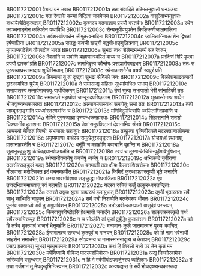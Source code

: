 BR0117212001	वैशम्पायन उवाच
BR0117212001a	ततः संवादिते तस्मिन्ननुज्ञातो धनञ्जयः
BR0117212001c	गतां रैवतके कन्यां विदित्वा जनमेजय
BR0117212002a	वासुदेवाभ्यनुज्ञातः कथयित्वेतिकृत्यताम्
BR0117212002c	कृष्णस्य मतमाज्ञाय प्रययौ भरतर्षभः
BR0117212003a	रथेन काञ्चनाङ्गेन कल्पितेन यथाविधि
BR0117212003c	सैन्यसुग्रीवयुक्तेन किङ्किणीजालमालिना
BR0117212004a	सर्वशस्त्रोपपन्नेन जीमूतरवनादिना
BR0117212004c	ज्वलिताग्निप्रकाशेन द्विषतां हर्षघातिना
BR0117212005a	सन्नद्धः कवची खड्गी बद्धगोधाङ्गुलित्रवान्
BR0117212005c	मृगयाव्यपदेशेन यौगपद्येन भारत
BR0117212006a	सुभद्रा त्वथ शैलेन्द्रमभ्यर्च्य सह रैवतम्
BR0117212006c	दैवतानि च सर्वाणि ब्राह्मणान्स्वस्ति वाच्य च
BR0117212007a	प्रदक्षिणं गिरिं कृत्वा प्रययौ द्वारकां प्रति
BR0117212007c	तामभिद्रुत्य कौन्तेयः प्रसह्यारोपयद्रथम्
BR0117212008a	ततः स पुरुषव्याघ्रस्तामादाय शुचिस्मिताम्
BR0117212008c	रथेनाकाशगेनैव प्रययौ स्वपुरं प्रति
BR0117212009a	ह्रियमाणां तु तां दृष्ट्वा सुभद्रां सैनिको जनः
BR0117212009c	विक्रोशन्प्राद्रवत्सर्वो द्वारकामभितः पुरीम्
BR0117212010a	ते समासाद्य सहिताः सुधर्मामभितः सभाम्
BR0117212010c	सभापालस्य तत्सर्वमाचख्युः पार्थविक्रमम्
BR0117212011a	तेषां श्रुत्वा सभापालो भेरीं सांनाहिकीं ततः
BR0117212011c	समाजघ्ने महाघोषां जाम्बूनदपरिष्कृताम्
BR0117212012a	क्षुब्धास्तेनाथ शब्देन भोजवृष्ण्यन्धकास्तदा
BR0117212012c	अन्नपानमपास्याथ समापेतुः सभां ततः
BR0117212013a	ततो जाम्बूनदाङ्गानि स्पर्ध्यास्तरणवन्ति च
BR0117212013c	मणिविद्रुमचित्राणि ज्वलिताग्निप्रभाणि च
BR0117212014a	भेजिरे पुरुषव्याघ्रा वृष्ण्यन्धकमहारथाः
BR0117212014c	सिंहासनानि शतशो धिष्ण्यानीव हुताशनाः
BR0117212015a	तेषां समुपविष्टानां देवानामिव संनये
BR0117212015c	आचख्यौ चेष्टितं जिष्णोः सभापालः सहानुगः
BR0117212016a	तच्छ्रुत्वा वृष्णिवीरास्ते मदरक्तान्तलोचनाः
BR0117212016c	अमृष्यमाणाः पार्थस्य समुत्पेतुरहङ्कृताः
BR0117212017a	योजयध्वं रथानाशु प्रासानाहरतेति च
BR0117212017c	धनूंषि च महार्हाणि कवचानि बृहन्ति च
BR0117212018a	सूतानुच्चुक्रुशुः केच्चिद्रथान्योजयतेति च
BR0117212018c	स्वयं च तुरगान्केचिन्निन्युर्हेमविभूषितान्
BR0117212019a	रथेष्वानीयमानेषु कवचेषु ध्वजेषु च
BR0117212019c	अभिक्रन्दे नृवीराणां तदासीत्सङ्कुलं महत्
BR0117212020a	वनमाली ततः क्षीबः कैलासशिखरोपमः
BR0117212020c	नीलवासा मदोत्सिक्त इदं वचनमब्रवीत्
BR0117212021a	किमिदं कुरुथाप्रज्ञास्तूष्णीं भूते जनार्दने
BR0117212021c	अस्य भावमविज्ञाय सङ्क्रुद्धा मोघगर्जिताः
BR0117212022a	एष तावदभिप्रायमाख्यातु स्वं महामतिः
BR0117212022c	यदस्य रुचितं कर्तुं तत्कुरुध्वमतन्द्रिताः
BR0117212023a	ततस्ते तद्वचः श्रुत्वा ग्राह्यरूपं हलायुधात्
BR0117212023c	तूष्णीं भूतास्ततः सर्वे साधु साध्विति चाब्रुवन्
BR0117212024a	समं वचो निशम्येति बलदेवस्य धीमतः
BR0117212024c	पुनरेव सभामध्ये सर्वे तु समुपाविशन्
BR0117212025a	ततोऽब्रवीत्कामपालो वासुदेवं परन्तपम्
BR0117212025c	किमवागुपविष्टोऽसि प्रेक्षमाणो जनार्दन
BR0117212026a	सत्कृतस्त्वत्कृते पार्थः सर्वैरस्माभिरच्युत
BR0117212026c	न च सोऽर्हति तां पूजां दुर्बुद्धिः कुलपांसनः
BR0117212027a	को हि तत्रैव भुक्त्वान्नं भाजनं भेत्तुमर्हति
BR0117212027c	मन्यमानः कुले जातमात्मानं पुरुषः क्वचित्
BR0117212028a	ईप्समानश्च सम्बन्धं कृतपूर्वं च मानयन्
BR0117212028c	को हि नाम भवेनार्थी साहसेन समाचरेत्
BR0117212029a	सोऽवमन्य च नामास्माननादृत्य च केशवम्
BR0117212029c	प्रसह्य हृतवानद्य सुभद्रां मृत्युमात्मनः
BR0117212030a	कथं हि शिरसो मध्ये पदं तेन कृतं मम
BR0117212030c	मर्षयिष्यामि गोविन्द पादस्पर्शमिवोरगः
BR0117212031a	अद्य निष्कौरवामेकः करिष्यामि वसुन्धराम्
BR0117212031c	न हि मे मर्षणीयोऽयमर्जुनस्य व्यतिक्रमः
BR0117212032a	तं तथा गर्जमानं तु मेघदुन्दुभिनिःस्वनम्
BR0117212032c	अन्वपद्यन्त ते सर्वे भोजवृष्ण्यन्धकास्तदा
